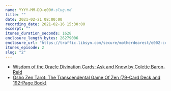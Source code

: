 ```yaml
---
name: YYYY-MM-DD-e00#-slug.md
title: ""
date: 2021-02-21 08:00:00
recording_date: 2021-02-16 15:30:00
excerpt: ""
itunes_duration_seconds: 1628
enclosure_length_bytes: 26279006
enclosure_url: "https://traffic.libsyn.com/secure/motherdearest/e002-connecting-with-the-divine-spirituality-and-systems-thinking.mp3"
itunes_episode: 2
slug: "2"
---
```


- [Wisdom of the Oracle Divination Cards: Ask and Know by Colette Baron-Reid](https://www.amazon.com/gp/product/1401946429/)
- [Osho Zen Tarot: The Transcendental Game Of Zen (79-Card Deck and 192-Page Book)](https://www.amazon.com/Osho-Zen-Tarot-Transcendental-192-Page/dp/0312117337/)
